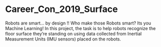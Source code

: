 # Career_Con_2019_Surface
Robots are smart… by design !!
Who make those Robots smart? Its you Machine Learning! In this project, the task is to help robots recognize the floor surface they’re standing on using data collected from Inertial Measurement Units (IMU sensors) placed on the robots.
